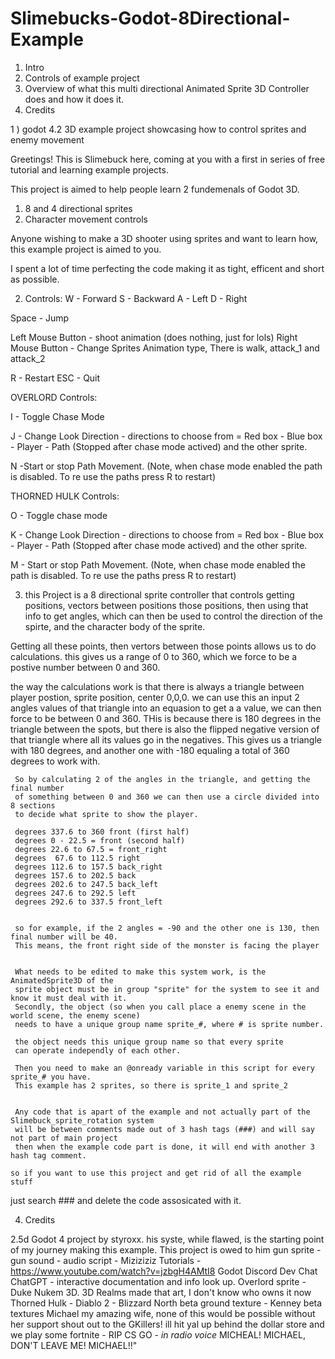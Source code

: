 # Slimebucks-Godot-8Directional-Example
1) Intro
2) Controls of example project
3) Overview of what this multi directional Animated Sprite 3D Controller does and how it does it.
4) Credits

1 ) godot 4.2 3D example project showcasing how to control sprites and enemy movement

Greetings! This is Slimebuck here, coming at you with a first in series of free tutorial and learning example projects.

This project is aimed to help people learn 2 fundemenals of Godot 3D.
1) 8 and 4 directional sprites 
2) Character movement controls

Anyone wishing to make a 3D shooter using sprites and want to learn how, this example project is aimed to you.

I spent a lot of time perfecting the code making it as tight, efficent and short as possible. 

2) Controls:
W - Forward
S - Backward
A - Left
D - Right

Space - Jump

Left Mouse Button - shoot animation (does nothing, just for lols)
Right Mouse Button - Change Sprites Animation type, There is walk, attack_1 and attack_2

R - Restart
ESC - Quit

OVERLORD Controls:

I - Toggle Chase Mode

J - Change Look Direction  - directions to choose from = Red box - Blue box - Player - Path (Stopped after chase mode actived) and the other sprite.

N -Start or stop Path Movement. (Note, when chase mode enabled the path is disabled. To re use the paths press R to restart)


THORNED HULK Controls:

O - Toggle chase mode

K - Change Look Direction - directions to choose from = Red box - Blue box - Player - Path (Stopped after chase mode actived) and the other sprite.

M - Start or stop Path Movement. (Note, when chase mode enabled the path is disabled. To re use the paths press R to restart)


	
3)	this Project is a 8 directional sprite controller that controls getting positions, vectors between positions those positions,
	then using that info to get angles, which can then be used to control the direction of the spirte, and the character body of the sprite.

   Getting all these points, then vertors between those points allows us to do calculations.
	 this gives us a range of 0 to 360, which we force to be a postive number between 0 and 360.

  the way the calculations work is that there is always a triangle between player postion, sprite position, center 0,0,0.
  we can use this an input 2 angles values of that triangle into an equasion to get a a value, we can then force to be between 0 and 360.
  THis is because there is 180 degrees in the triangle between the spots, but 
  there is also the flipped negative version of that triangle where all its values go in the negatives.
  This gives us a triangle with 180 degrees, and another one with -180 equaling a total of 360 degrees to work with.
	
	
	 So by calculating 2 of the angles in the triangle, and getting the final number
	 of something between 0 and 360 we can then use a circle divided into 8 sections
	 to decide what sprite to show the player.
	
	 degrees 337.6 to 360 front (first half)
	 degrees 0 - 22.5 = front (second half)
	 degrees 22.6 to 67.5 = front_right
	 degrees  67.6 to 112.5 right
	 degrees 112.6 to 157.5 back_right
	 degrees 157.6 to 202.5 back
	 degrees 202.6 to 247.5 back_left
	 degrees 247.6 to 292.5 left
	 degrees 292.6 to 337.5 front_left
	
	
	 so for example, if the 2 angles = -90 and the other one is 130, then final number will be 40.
	 This means, the front right side of the monster is facing the player 
	 
	
	 What needs to be edited to make this system work, is the AnimatedSprite3D of the
	 sprite object must be in group "sprite" for the system to see it and know it must deal with it.
	 Secondly, the object (so when you call place a enemy scene in the world scene, the enemy scene)
	 needs to have a unique group name sprite_#, where # is sprite number.
	
	 the object needs this unique group name so that every sprite 
	 can operate independly of each other.
	 
	 Then you need to make an @onready variable in this script for every sprite_# you have.
	 This example has 2 sprites, so there is sprite_1 and sprite_2

  
	 Any code that is apart of the example and not actually part of the Slimebuck_sprite_rotation system
	 will be between comments made out of 3 hash tags (###) and will say not part of main project
	 then when the example code part is done, it will end with another 3 hash tag comment.
	
	so if you want to use this project and get rid of all the example stuff
   just search ### and delete the code assosicated with it.


 4)  Credits
   
   2.5d Godot 4 project by styroxx. his syste, while flawed, is the starting point of my journey making this example. This project is owed to him
   gun sprite - gun sound - audio script - Miziziziz Tutorials - https://www.youtube.com/watch?v=jzbgH4AMtI8
   Godot Discord Dev Chat
   ChatGPT - interactive documentation and info look up.
   Overlord sprite - Duke Nukem 3D. 3D Realms made that art, I don't know who owns it now
   Thorned Hulk - Diablo 2 - Blizzard North 
   beta ground texture - Kenney beta textures
   Michael
   my amazing wife, none of this would be possible without her support
   shout out to the GKillers! ill hit yal up behind the dollar store and we play some fortnite - RIP CS GO - *in radio voice* MICHEAL! MICHAEL, DON'T LEAVE ME! MICHAEL!!"
   
